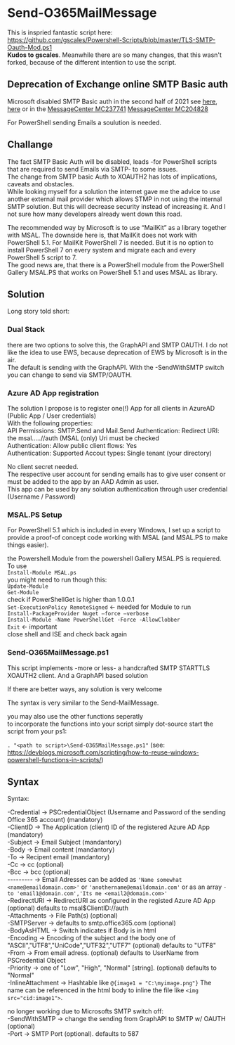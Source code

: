 # Send-O365MailMessage
    
This is inspried fantastic script here: https://github.com/gscales/Powershell-Scripts/blob/master/TLS-SMTP-Oauth-Mod.ps1  
**Kudos to gscales**. 
Meanwhile there are so many changes, that this wasn't forked, because of the different intention to use the script.  
  
## Deprecation of Exchange online SMTP Basic auth  
Microsoft disabled SMTP Basic auth in the second half of 2021 see [here](https://docs.microsoft.com/en-us/lifecycle/announcements/exchange-online-basic-auth-deprecated), [here](https://developer.microsoft.com/de-de/office/blogs/deferred-end-of-support-date-for-basic-authentication-in-exchange-online/) or in the [MessageCenter MC237741](https://app.cloudscout.one/evergreen-item/mc237741/) [MessageCenter MC204828](https://app.cloudscout.one/evergreen-item/mc204828/)

For PowerShell sending Emails a soulution is needed.  

## Challange
The fact SMTP Basic Auth will be disabled, leads -for PowerShell scripts that are required to send Emails via SMTP- to some issues.  
The change from SMTP basic Auth to XOAUTH2 has lots of implications, caveats and obstacles.  
While looking myself for a solution the internet gave me the advice to use another external mail provider which allows STMP  in not using the internal SMTP solution. But this will decrease security instead of increasing it. And I not sure how many developers already went down this road.  
  
The recommended way by Microsoft is to use “MailKit” as a library together with MSAL. The downside here is, that MailKit does not work with PowerShell 5.1. For MailKit PowerShell 7 is needed. But it is no option to install PowerShell 7 on every system and migrate each and every PowerShell 5 script to 7.  
The good news are, that there is a PowerShell module from the PowerShell Gallery MSAL.PS that works on PowerShell 5.1 and uses MSAL as library.  

## Solution
Long story told short: 
### Dual Stack  
there are two options to solve this, the GraphAPI and SMTP OAUTH. I do not like the idea to use EWS, because deprecation of EWS by Microsoft is in the air.  
The default is sending with the GraphAPI. With the -SendWithSMTP switch you can change to send via SMTP/OAUTH.  

### Azure AD App registration
The solution I propose is to register one(!) App for all clients in AzureAD (Public App / User credentials)  
With the following properties:  
API Permissions: SMTP.Send and Mail.Send
Authentication: Redirect URI: the msal.....//auth (MSAL (only) Uri must be checked  
Authentication: Allow public client flows: Yes  
Authentication: Supported Accout types: Single tenant (your directory)  
  
No client secret needed.  
The respective user account for sending emails has to give user consent or must be added to the app by an AAD Admin as user.  
This app can be used by any solution authentication through user credential (Username / Password)  

### MSAL.PS Setup
For PowerShell 5.1 which is included in every Windows, I set up a script to provide a proof-of concept code working with MSAL (and MSAL.PS to make things easier).  

the Powershell.Module from the powershell Gallery MSAL.PS is requiered.
To use  
`Install-Module MSAL.ps`  
you might need to run though this:  
`Update-Module`   
`Get-Module`  
check if PowerShellGet is higher than 1.0.0.1  
`Set-ExecutionPolicy RemoteSigned` <- needed for Module to run  
`Install-PackageProvider Nuget –force –verbose`  
`Install-Module -Name PowerShellGet -Force -AllowClobber`  
`Exit` <- important  
close shell and ISE and check back again  
  
### Send-O365MailMessage.ps1  
This script implements -more or less- a handcrafted SMTP STARTTLS XOAUTH2 client. And a GraphAPI based solution 
  
If there are better ways, any solution is very welcome  
  
The syntax is very similar to the Send-MailMessage.  
  
you may also use the other functions seperatly  
to incorporate the functions into your script simply dot-source start the script from your ps1:  
  
`. "<path to script>\Send-O365MailMessage.ps1"` (see: https://devblogs.microsoft.com/scripting/how-to-reuse-windows-powershell-functions-in-scripts/)  
  

## Syntax
Syntax:  
   
 -Credential  -> PSCredentialObject (Username and Password of the sending Office 365 account) (mandatory)  
 -ClientID    -> The Application (client) ID of the registered Azure AD App (mandatory)  
 -Subject     -> Email Subject (mandantory)  
 -Body        -> Email content (mandantory)  
 -To  	      -> Recipent email (mandantory)  
 -Cc          -> cc (optional)  
 -Bcc         -> bcc (optional)  
 ---------   -> Email Adresses can be added as `'Name somewhat <name@emaildomain.com>'` or `'anothername@emaildomain.com'` or as an array `-to 'email1@domain.com','Its me <email2@domain.com>'`  
 -RedirectURI -> RedirectURI as configured in the registed Azure AD App (optional) defaults to msal$ClientID://auth  
 -Attachments -> File Path(s) (optional)  
 -SMTPServer  -> defaults to smtp.office365.com (optional)  
 -BodyAsHTML  -> Switch indicates if Body is in html  
 -Encoding    -> Encoding of the subject and the body one of "ASCII","UTF8","UniCode","UTF32","UTF7" (optional) defaults to "UTF8"  
 -From        -> From email adress. (optional) defaults to UserName from PSCredential Object   
 -Priority    -> one of "Low", "High", "Normal" [string]. (optional) defaults to "Normal"  
 -InlineAttachment -> Hashtable like `@{image1 = "C:\myimage.png"}` The name can be referenced in the html body to inline the file like `<img src="cid:image1">`.  
 
 no longer working due to Microsofts SMTP switch off:  
 -SendWithSMTP -> change the sending from GraphAPI to SMTP w/ OAUTH (optional)  
 -Port        -> SMTP Port (optional). defaults to 587  
  

